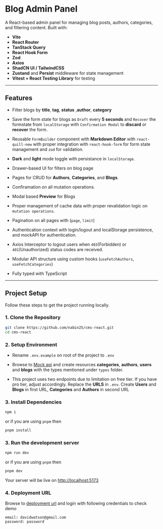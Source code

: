 # Blog Admin Panel

A React-based admin panel for managing blog posts, authors, categories, and filtering content. Built with:

- **Vite**
- **React Router**
- **TanStack Query**
- **React Hook Form**
- **Zod**
- **Axios**
- **ShadCN UI / TailwindCSS**
- **Zustand** and **Persist** middleware for state management
- **Vitest + React Testing Library** for testing

---

## Features

- Filter blogs by **title**, **tag**, **status** ,**author**, **category**
- Save the form state for blogs as `Draft` every **5 seconds** and `Recover` the formstate from `localStorage` with `Confirmation Modal` to **discard** or **recover** the form.

- Reusable `FormBuilder` component with **Markdown Editor** with `react-quill-new` with proper integration with `react-hook-form` for form state management and `zod` for validation.

- **Dark** and **light** mode toggle with persistance in `localStorage`.

- Drawer-based UI for filters on blog page

- Pages for CRUD for **Authors**, **Categories**, and **Blogs**.
- Confiramation on all mutation operations.

- Modal based **Preview** for Blogs

- Proper management of cache data with proper revalidation logic on `mutation operations`.

- Pagination on all pages with (`page`, `limit`)

- Authentication context with login/logout and localStorage persistence, and mockAPI for authentication.

- Axios Interceptor to logout users when `403`(Forbidden) or `401`(Unauthorized) status codes are received.

- Modular API structure using custom hooks (`useFetchAuthors`, `useFetchCategories`)

- Fully typed with TypeScript

---

## Project Setup

Follow these steps to get the project running locally.

### 1. Clone the Repository

```bash
git clone https://github.com/nabin25/cms-react.git
cd cms-react
```

### 2. Setup Environment

- Rename `.env.example` on root of the project to `.env`

- Browse to <a href="https://mockapi.io">Mock api</a> and create resources **categories**, **authors**, **users** and **blogs** with the types mentioned under `types` folder.

- This project uses two endpoints due to limitation on free tier. If you have pro tier, adjust accordingly. Replace the **URLS** in `.env`. Create **Users** and **Blogs** in first URL, **Categories** and **Authors** in second URL

### 3. Install Dependencies

```bash
npm i
```

or if you are using `pnpm` then

```bash
pnpm install
```

### 3. Run the development server

```bash
npm run dev
```

or if you are using `pnpm` then

```bash
pnpm dev
```

Your server will be live on <a href="http://localhost:5173">http://localhost:5173</a>


### 4. Deployment URL

Browse to <a href="https://cms-react-seven.vercel.app">deployment url</a> and login with following credentials to check demo

```
email: davidwatson@gmail.com
password: password
```